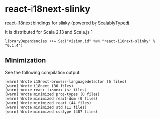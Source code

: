 # react-i18next-slinky

[react-i18next](https://github.com/i18next/react-i18next) bindings for [slinky](https://slinky.dev/) (powered by [ScalablyTyped](https://scalablytyped.org))

It is distributed for Scala 2.13 and Scala.js 1

```
libraryDependencies ++= Seq("vision.id" %%% "react-i18next-slinky" % "0.1.4") 
```

## Minimization

See the following compilation output:

```
[warn] Wrote i18next-browser-languagedetector (6 files)
[warn] Wrote i18next (30 files)
[warn] Wrote react-i18next (37 files)
[warn] Wrote minimized prop-types (0 files)
[warn] Wrote minimized react-dom (0 files)
[warn] Wrote minimized react (44 files)
[warn] Wrote minimized std (11 files)
[warn] Wrote minimized csstype (487 files)
```